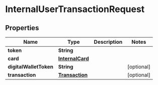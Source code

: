 
# InternalUserTransactionRequest

## Properties
Name | Type | Description | Notes
------------ | ------------- | ------------- | -------------
**token** | **String** |  | 
**card** | [**InternalCard**](InternalCard.md) |  | 
**digitalWalletToken** | **String** |  |  [optional]
**transaction** | [**Transaction**](Transaction.md) |  |  [optional]



